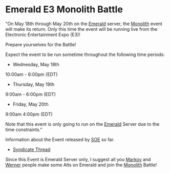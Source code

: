 # Emerald E3 Monolith Battle

"On May 18th through May 20th on the [Emerald](../servers/Emerald.md) server, the
[Monolith](../../items/Monolith.md) event will make its return. Only
this time the event will be running live from the Electronic Entertainment Expo
(E3)!

Prepare yourselves for the Battle!

Expect the event to be run sometime throughout the following time periods:

- Wednesday, May 18th

10:00am - 6:00pm (EDT)

- Thursday, May 19th

9:00am - 6:00pm (EDT)

- Friday, May 20th

9:00am 4:00pm (EDT)

Note that this event is only going to run on the
[Emerald](../servers/Emerald.md) Server due to the time constraints."

Information about the Event released by [SOE](../../Sony_Online_Entertainment.md) so
far.

- [Syndicate Thread](http://comms.planetsidesyndicate.com/showthread.php?t=1688/)

Since this Event is Emerald Server only, I suggest all you [Markov](../servers/Markov.md)
and [Werner](../servers/Werner.md) people make some Alts on Emerald and join the
[Monolith](../../items/Monolith.md) Battle!
